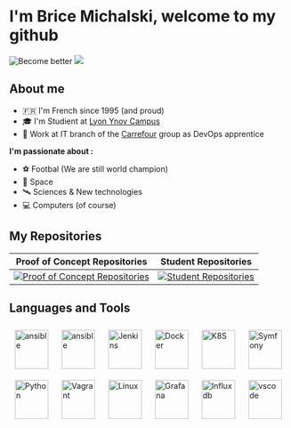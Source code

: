 # I'm Brice Michalski, welcome to my github

![Become better](https://img.shields.io/badge/Become%20better-work%20in%20progress%20..-blue) ![](https://img.shields.io/badge/Invent%20something-I%20search%20THE%20idea-blue)

## About me

- 🇫🇷 I'm French since 1995 (and proud)
- 🎓 I'm Studient at [Lyon Ynov Campus](https://www.ynov.com/campus/lyon/)
- 👔 Work at IT branch of the [Carrefour](https://www.carrefour.com/) group as DevOps apprentice

**I'm passionate about :**

- ⚽ Footbal (We are still world champion)
- 🚀 Space
- 🛰 Sciences & New technologies
- 💻 Computers (of course)

## My Repositories

| Proof of Concept Repositories  | Student Repositories  |
|:-:|:-:|
|  [![Proof of Concept Repositories](https://avatars.githubusercontent.com/u/78642231?s=100&v=4)](https://github.com/BriceMichalskiPoc) | [![Student Repositories](https://avatars.githubusercontent.com/u/78641547?s=100&v=4)](https://github.com/BriceMichalskiStudent)  |

## Languages and Tools

<p align="left">
    <img style="margin:10px;"src="https://cdn.worldvectorlogo.com/logos/git-icon.svg" alt="ansible" width="60" height="70"/>
    <img style="margin:10px;"src="https://cdn.worldvectorlogo.com/logos/ansible.svg" alt="ansible" width="60" height="70"/>
    <img style="margin:10px;"src="https://cdn.worldvectorlogo.com/logos/jenkins-1.svg" alt="Jenkins" width="60" height="70"/>
    <img style="margin:10px;"src="https://cdn.worldvectorlogo.com/logos/docker.svg" alt="Docker" width="60" height="70"/>
    <img style="margin:10px;"src="https://cdn.worldvectorlogo.com/logos/kubernets.svg" alt="K8S" width="60" height="70"/>
    <img style="margin:10px;"src="https://cdn.worldvectorlogo.com/logos/symfony.svg" alt="Symfony" width="60" height="70"/>
    <img style="margin:10px;"src="https://cdn.worldvectorlogo.com/logos/python-5.svg" alt="Python" width="60" height="70"/>
    <img style="margin:10px;"src="https://cdn.worldvectorlogo.com/logos/vagrant.svg" alt="Vagrant" width="60" height="70"/>
    <img style="margin:10px;"src="https://cdn.worldvectorlogo.com/logos/linux-tux.svg" alt="Linux" width="60" height="70"/>
    <img style="margin:10px;"src="https://cdn.worldvectorlogo.com/logos/grafana.svg" alt="Grafana" width="60" height="70"/>
    <img style="margin:10px;"src="https://cdn.worldvectorlogo.com/logos/influxdb.svg" alt="Influxdb" width="60" height="70"/>
    <img style="margin:10px;"src="https://cdn.worldvectorlogo.com/logos/visual-studio-code.svg" alt="vscode" width="60" height="70"/>
</p>
